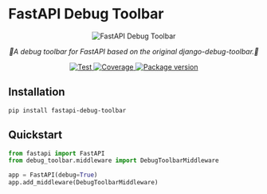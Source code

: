 # FastAPI Debug Toolbar

<p align="center">
    <img src="https://user-images.githubusercontent.com/5514990/126566749-5925bf94-e96a-4a2c-9d72-3bcd245c9aa1.gif" alt="FastAPI Debug Toolbar">
</p>
<p align="center">
    <em>🐞A debug toolbar for FastAPI based on the original django-debug-toolbar.🐞</em>
</p>
<p align="center">
<a href="https://github.com/mongkok/fastapi-debug-toolbar/actions" target="_blank">
    <img src="https://github.com/mongkok/fastapi-debug-toolbar/actions/workflows/test-suite.yml/badge.svg" alt="Test">
</a>
<a href="https://codecov.io/gh/mongkok/fastapi-debug-toolbar" target="_blank">
    <img src="https://img.shields.io/codecov/c/github/mongkok/fastapi-debug-toolbar" alt="Coverage">
</a>
<a href="https://pypi.org/project/fastapi-debug-toolbar" target="_blank">
    <img src="https://img.shields.io/pypi/v/fastapi-debug-toolbar" alt="Package version">
</a>

## Installation

```shell
pip install fastapi-debug-toolbar
```

## Quickstart

```py
from fastapi import FastAPI
from debug_toolbar.middleware import DebugToolbarMiddleware

app = FastAPI(debug=True)
app.add_middleware(DebugToolbarMiddleware)
```
